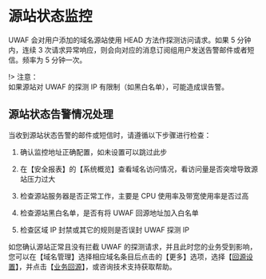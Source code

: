 # 源站状态监控

UWAF 会对用户添加的域名源站使用 HEAD 方法作探测访问请求。如果 5 分钟内，连续 3 次请求异常响应，则会向对应的消息订阅组用户发送告警邮件或者短信。频率为 5 分钟一次。

!> 注意：  
如果源站对 UWAF 的探测 IP 有限制（如黑白名单），可能造成误告警。

## 源站状态告警情况处理

当收到源站状态告警的邮件或短信时，请遵循以下步骤进行检查：

1. 确认监控地址正确配置，如未设置可以跳过此步

2. 在【安全报表】的【系统概览】查看域名访问情况，看访问量是否突增导致源站压力过大

3. 检查源站服务器是否正常工作，主要是 CPU 使用率及带宽使用率是否过高

4. 检查源站黑白名单，是否有将 UWAF 回源地址加入白名单

5. 检查区域 IP 封禁或其它的规则是否误封 UWAF 探测 IP

如您确认源站正常且没有拦截 UWAF 的探测请求，并且此时您的业务受到影响，您可以在【域名管理】选择相应域名条目后点击的【更多】选项，选择【[回源设置](/uewaf/features/domain/monitor_set.md?id=回源设置)】，并点击【[业务回源](/uewaf/features/domain/monitor_set.md?id=业务回源)】，或咨询技术支持获取帮助。
